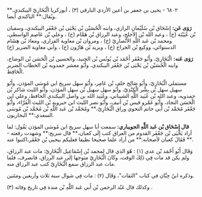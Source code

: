 ٦٨٠٢ - يحيى بن جعفر بن أعين الأزدي البارقي (٣) ، أبوزكريا الْبُخَارِيّ البيكندي،** ويُقال:** الباكندي أيضا.

**رَوَى عَن:** إِسْحَاق بْن سُلَيْمان الرازي، وابنه الْحُسَيْن بْن يَحْيَى بْن جَعْفَر البيكندي، وسفيان بْن عُيَيْنَة (خ) ، وعبد الله بْن الأجلح، وعبد الرزاق بْن هَمَّام (خ) ، وعلي بْن عَاصِم الواسطي، ومحمد بْن عَبد اللَّهِ الأَنْصارِيّ (خ) ، ومروان بْن معاوية الفزاري، ومعاذ بْن هِشَام الدستوائي، ووكيع بْن الجراح (خ) ، ويزيد بْن هَارُون (خ) ، وأبي معاوية الضرير (خ)

**رَوَى عَنه:** الْبُخَارِيّ، وأَبُو جَعْفَر أَحْمَد بْن يُونُس بْن الجنيد، والحسين بْن الْحَسَن بْن الوضاح، وابنه الْحُسَيْن بْن يَحْيَى بْن جَعْفَر البيكندي، وأَبُو معشر حمدويه بْن الخطاب الضرير الْحَافِظ.

مستملي الْبُخَارِيّ، وأَبُو صَالِح خلف بْن عَامِر، وأَبُو سهل سريج ابن مُوسَى المؤذن، وأَبُو سهيل سهل بْن بِشْر الْكِنْدِيّ، وأَبُو سهل سهيل بْن سهل المؤذن، وأَبُو الليث شاكر بْن حمدويه، وعبد الله بْن عُبَيد اللَّهِ الشيباني، وعُبَيد الله بن واصل البيكندي الحافظ، وعلي ابن الْحَسَن النجاد، وأَبُو عَمْرو قيس بْن أنيف، وأَبُو نصر الليث ابن حبرويه بْن الليث الْفَرَّاء، وأَبُو جَعْفَر مُحَمَّد بْن أَبي حاتم النحوي وراق الْبُخَارِيّ،** ومُحَمَّد بْن عَبد اللَّهِ بْن مُحَمَّد بْن مُوسَى السعدي:** البخاريون.

**قال إِسْحَاق بْن عَبد اللَّهِ الجويباري:** سمعت أبا سهل سريج ابن مُوسَى المؤذن يَقُول: لما أراد يَحْيَى بْن جَعْفَر القدوم من العراق كتب إِلَى كعبان،** قال سريج:** وشهدت رقعته -** فَقَالَ كعبان لأصحابه:** من أراد علما صحيحا نظيفا فعليكم بيحيى بْن جَعْفَر،اكتبوا عنه.

وَقَال أَبُو أَحْمَد بْن عدي (١) : هُوَ الذي قال لمحمد بْن إِسْمَاعِيل الْبُخَارِيّ: مات عبد الرزاق، ولم يكن قد مات فِي ذَلِكَ الوقت، وكَانَ الْبُخَارِيّ متوجها إلى عبد الرزاق، فانصرف، فلما مات عبد الرزاق سمع الْبُخَارِيّ كتب عبد الرزاق منه.

وذكره ابنُ حِبَّان في كتاب "الثقات"، وَقَال (٢) : مات فِي شوال سنة ثلاث وأربعين ومئتين.

وكذلك قال عَبْد الرحمن بْن أَبي عَبد اللَّهِ بْن مندة فِي تاريخ وفاته (٣) .